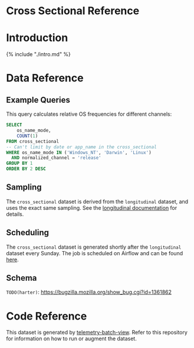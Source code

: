 # Cross Sectional Reference

<!-- toc -->

# Introduction

{% include "./intro.md" %}

# Data Reference

## Example Queries

This query calculates relative OS frequencies for different channels:

```sql
SELECT
    os_name_mode,
    COUNT(1)
FROM cross_sectional
-- Can't limit by date or app_name in the cross_sectional
WHERE os_name_mode IN ('Windows_NT', 'Darwin', 'Linux')
  AND normalized_channel = 'release'
GROUP BY 1
ORDER BY 2 DESC

```

## Sampling

The `cross_sectional` dataset is derived from the `longitudinal` dataset,
and uses the exact same sampling.
See the [longitudinal documentation](../longitudinal/reference.md#sampling)
for details.

## Scheduling

The `cross_sectional` dataset is generated shortly after the `longitudinal`
dataset every Sunday.
The job is scheduled on Airflow and can be found
[here](https://github.com/mozilla/telemetry-airflow/blob/master/dags/longitudinal.py#L64).

## Schema

`TODO(harter)`: https://bugzilla.mozilla.org/show_bug.cgi?id=1361862

# Code Reference

This dataset is generated by
[telemetry-batch-view](https://github.com/mozilla/telemetry-batch-view/blob/master/src/main/scala/com/mozilla/telemetry/views/CrossSectionalView.scala).
Refer to this repository for information on how to run or augment the dataset.

